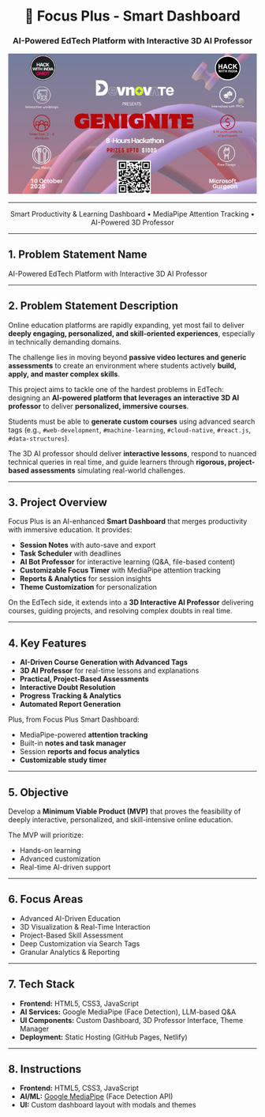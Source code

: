 <div align="center">

# 🧠 Focus Plus - Smart Dashboard  
### AI-Powered EdTech Platform with Interactive 3D AI Professor  

<img src="logo.jpg" alt=""/>

<br/>

---

Smart Productivity & Learning Dashboard • MediaPipe Attention Tracking • AI-Powered 3D Professor

</div>

---

## 1. Problem Statement Name  

AI-Powered EdTech Platform with Interactive 3D AI Professor  

---

## 2. Problem Statement Description  

Online education platforms are rapidly expanding, yet most fail to deliver **deeply engaging, personalized, and skill-oriented experiences**, especially in technically demanding domains.  

The challenge lies in moving beyond **passive video lectures and generic assessments** to create an environment where students actively **build, apply, and master complex skills**.  

This project aims to tackle one of the hardest problems in EdTech: designing an **AI-powered platform that leverages an interactive 3D AI professor** to deliver **personalized, immersive courses**.  

Students must be able to **generate custom courses** using advanced search tags (e.g., `#web-development`, `#machine-learning`, `#cloud-native`, `#react.js`, `#data-structures`).  

The 3D AI professor should deliver **interactive lessons**, respond to nuanced technical queries in real time, and guide learners through **rigorous, project-based assessments** simulating real-world challenges.  

---

## 3. Project Overview  

Focus Plus is an AI-enhanced **Smart Dashboard** that merges productivity with immersive education. It provides:  

- **Session Notes** with auto-save and export  
- **Task Scheduler** with deadlines  
- **AI Bot Professor** for interactive learning (Q&A, file-based content)  
- **Customizable Focus Timer** with MediaPipe attention tracking  
- **Reports & Analytics** for session insights  
- **Theme Customization** for personalization  

On the EdTech side, it extends into a **3D Interactive AI Professor** delivering courses, guiding projects, and resolving complex doubts in real time.  

---

## 4. Key Features  

- **AI-Driven Course Generation with Advanced Tags**  
- **3D AI Professor** for real-time lessons and explanations  
- **Practical, Project-Based Assessments**  
- **Interactive Doubt Resolution**  
- **Progress Tracking & Analytics**  
- **Automated Report Generation**  

Plus, from Focus Plus Smart Dashboard:  
- MediaPipe-powered **attention tracking**  
- Built-in **notes and task manager**  
- Session **reports and focus analytics**  
- **Customizable study timer**  

---

## 5. Objective  

Develop a **Minimum Viable Product (MVP)** that proves the feasibility of deeply interactive, personalized, and skill-intensive online education.  

The MVP will prioritize:  
- Hands-on learning  
- Advanced customization  
- Real-time AI-driven support  

---

## 6. Focus Areas  

- Advanced AI-Driven Education  
- 3D Visualization & Real-Time Interaction  
- Project-Based Skill Assessment  
- Deep Customization via Search Tags  
- Granular Analytics & Reporting  

---

## 7. Tech Stack  

- **Frontend:** HTML5, CSS3, JavaScript  
- **AI Services:** Google MediaPipe (Face Detection), LLM-based Q&A  
- **UI Components:** Custom Dashboard, 3D Professor Interface, Theme Manager  
- **Deployment:** Static Hosting (GitHub Pages, Netlify)  

---

## 8. Instructions  

- **Frontend:** HTML5, CSS3, JavaScript  
- **AI/ML:** [Google MediaPipe](https://developers.google.com/mediapipe) (Face Detection API)  
- **UI:** Custom dashboard layout with modals and themes  
